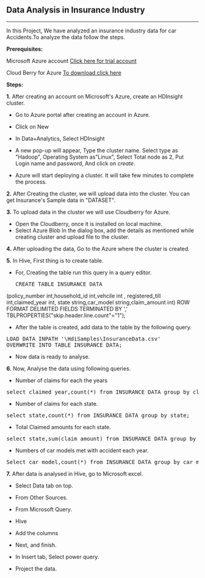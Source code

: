 



Data Analysis in Insurance Industry
-----------------------------------



-----------------------------------

In this Project, We have analyzed an insurance industry data for car Accidents.To analyze the data follow the steps.

**Prerequisites:**

Microsoft Azure account [Click here for trial account][1]

Cloud Berry for Azure [To download click here][2]


**Steps:**


 
  

 **1.** After creating an account on
    Microsoft's Azure, create
    an HDInsight cluster.





 - Go to Azure portal after creating an account in Azure.


 - Click on New

 - In Data+Analytics, Select HDInsight

 - A new pop-up will appear, Type the cluster name.
Select type as "Hadoop", Operating  System as"Linux", Select Total node as 2, Put Login name and password, And click on *create*.

 - Azure will start deploying a cluster. It will take few minutes to complete the  process.

 

**2.**  After Creating the cluster, we  will upload data into the cluster. You can get Insurance's Sample data in "DATASET". 

**3.**  To upload data in the cluster we will use Cloudberry for Azure.

 - Open the Cloudberry, once it is installed on local machine.
 - Select Azure Blob In the dialog box, add the details as mentioned while creating cluster and upload file to the cluster.



**4.** After uploading the data, Go to the Azure where the cluster is created.




**5.** In Hive, First thing is to create table.

 - For, Creating the table run this query in a query editor. 

  

     <pre>CREATE TABLE INSURANCE_DATA
(policy_number int,household_id int,vehcile int ,
registered_till int,claimed_year int,
state string,car_model string,claim_amount int)
ROW FORMAT DELIMITED FIELDS TERMINATED BY ',' 
TBLPROPERTIES("skip.header.line.count"="1"); </pre>

 - After the table is created, add data to the table by the following query.
 
 <pre>LOAD DATA INPATH '\HdiSamples\InsuranceData.csv' 
OVERWRITE INTO TABLE INSURANCE_DATA;</pre>


 - Now data is ready to analyse.


**6.** Now, Analyse the data  using following queries.

 -  Number of claims for  each the years

  <pre>select claimed_year,count(*) from INSURANCE_DATA group by claimed_year;</pre>


 - Number of claims for each state.
  <pre>select state,count(*) from INSURANCE_DATA group by state;</pre>




 - Total Claimed amounts for each state. 

 <pre>select state,sum(claim_amount) from INSURANCE_DATA group by state;
</pre>



 - Numbers of car models met with accident each year.

 <pre>Select car_model,count(*) from INSURANCE_DATA group by car_model;</pre>



**7.** After data is analysed in Hive, go to Microsoft excel.

 - Select Data tab on top.

 - From Other Sources.

 - From Microsoft Query.

 - Hive

 - Add the columns

 - Next, and finish.

 - In Insert tab, Select power query.

  - Project the data.

   

    

 


          
 

 


  [1]: https://azure.microsoft.com/en-us/pricing/free-trial/?WT.srch=1&WT.mc_ID=SEM_ZHl3YJWF
  [2]: http://www.cloudberrylab.com/download-thanks.aspx?prod=cbazure
